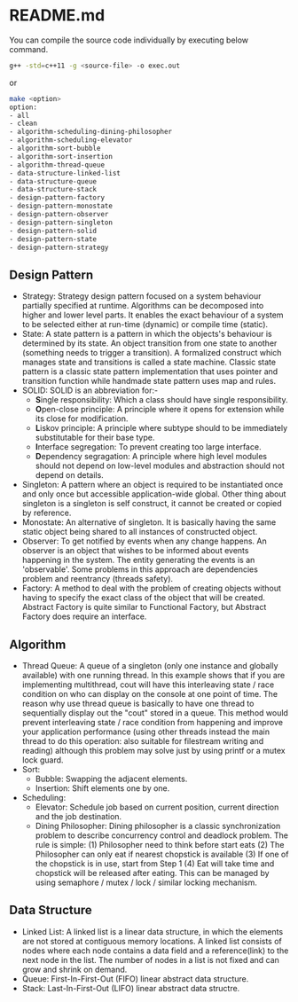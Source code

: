 # README.md

You can compile the source code individually by executing below command.

```bash
g++ -std=c++11 -g <source-file> -o exec.out
```

or 

```bash 
make <option>
option:
- all
- clean
- algorithm-scheduling-dining-philosopher
- algorithm-scheduling-elevator
- algorithm-sort-bubble
- algorithm-sort-insertion
- algorithm-thread-queue
- data-structure-linked-list
- data-structure-queue
- data-structure-stack
- design-pattern-factory
- design-pattern-monostate
- design-pattern-observer
- design-pattern-singleton
- design-pattern-solid
- design-pattern-state
- design-pattern-strategy
```

## Design Pattern

- Strategy: Strategy design pattern focused on a system behaviour partially specified at runtime. Algorithms can be decomposed into higher and lower level parts. It enables the exact behaviour of a system to be selected either at run-time (dynamic) or compile time (static).
- State: A state pattern is a pattern in which the objects's behaviour is determined by its state. An object transition from one state to another (something needs to trigger a transition). A formalized construct which manages state and transitions is called a state machine. Classic state pattern is a classic state pattern implementation that uses pointer and transition function while handmade state pattern uses map and rules.
- SOLID: SOLID is an abbreviation for:-
  - **S**ingle responsibility: Which a class should have single responsibility.
  - **O**pen-close principle: A principle where it opens for extension while its close for modification.
  - **L**iskov principle: A principle where subtype should to be immediately substitutable for their base type.
  - **I**nterface segregation: To prevent creating too large interface.
  - **D**ependency segragation: A principle where high level modules should not depend on low-level modules and abstraction should not depend on details.
- Singleton: A pattern where an object is required to be instantiated once and only once but accessible application-wide global. Other thing about singleton is a singleton is self construct, it cannot be created or copied by reference.
- Monostate: An alternative of singleton. It is basically having the same static object being shared to all instances of constructed object.
- Observer: To get notified by events when any change happens. An observer is an object that wishes to be informed about events happening in the system. The entity generating the events is an 'observable'. Some problems in this approach are dependencies problem and reentrancy (threads safety).
- Factory: A method to deal with the problem of creating objects without having to specify the exact class of the object that will be created. Abstract Factory is quite similar to Functional Factory, but Abstract Factory does require an interface.

## Algorithm

- Thread Queue: A queue of a singleton (only one instance and globally available) with one running thread. In this example shows that if you are implementing multithread, cout will have this interleaving state / race condition on who can display on the console at one point of time. The reason why use thread queue is basically to have one thread to sequentially display out the "cout" stored in a queue. This method would prevent interleaving state / race condition from happening and improve your application performance (using other threads instead the main thread to do this operation: also suitable for filestream writing and reading) although this problem may solve just by using printf or a mutex lock guard.
- Sort:
  - Bubble: Swapping the adjacent elements.
  - Insertion: Shift elements one by one.
- Scheduling:
  - Elevator: Schedule job based on current position, current direction and the job destination.
  - Dining Philosopher: Dining philosopher is a classic synchronization problem to describe concurrency control and deadlock problem. The rule is simple: (1) Philosopher need to think before start eats (2) The Philosopher can only eat if nearest chopstick is available (3) If one of the chopstick is in use, start from Step 1 (4) Eat will take time and chopstick will be released after eating. This can be managed by using semaphore / mutex / lock / similar locking mechanism.

## Data Structure

- Linked List: A linked list is a linear data structure, in which the elements are not stored at contiguous memory locations. A linked list consists of nodes where each node contains a data field and a reference(link) to the next node in the list. The number of nodes in a list is not fixed and can grow and shrink on demand.
- Queue: First-In-First-Out (FIFO) linear abstract data structure.
- Stack: Last-In-First-Out (LIFO) linear abstract data structre.
